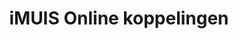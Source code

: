 ---
title: iMUIS Online koppelingen
key: muis
image: /images/@stock/Logos/muis-koppelingen.png
link_to: /koppelingen/muis
klass: boekhoud
layout: koppelingen
referral-url: https://www.muis.nl/demo-aanvraag/

excerpt: Met onze iMUIS koppelingen is je administratie altijd op orde. Probeer nu! Bespaar veel tijd met onze iMUIS Online boekhoudkoppelingen.
---